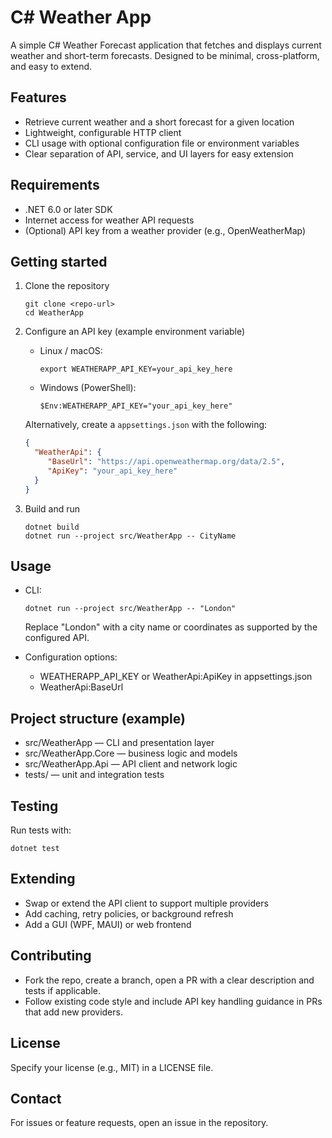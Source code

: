 # C# Weather App

A simple C# Weather Forecast application that fetches and displays current weather and short-term forecasts. Designed to be minimal, cross-platform, and easy to extend.

## Features
- Retrieve current weather and a short forecast for a given location
- Lightweight, configurable HTTP client
- CLI usage with optional configuration file or environment variables
- Clear separation of API, service, and UI layers for easy extension

## Requirements
- .NET 6.0 or later SDK
- Internet access for weather API requests
- (Optional) API key from a weather provider (e.g., OpenWeatherMap)

## Getting started

1. Clone the repository
    ```
    git clone <repo-url>
    cd WeatherApp
    ```

2. Configure an API key (example environment variable)
    - Linux / macOS:
      ```
      export WEATHERAPP_API_KEY=your_api_key_here
      ```
    - Windows (PowerShell):
      ```
      $Env:WEATHERAPP_API_KEY="your_api_key_here"
      ```

    Alternatively, create a `appsettings.json` with the following:
    ```json
    {
      "WeatherApi": {
         "BaseUrl": "https://api.openweathermap.org/data/2.5",
         "ApiKey": "your_api_key_here"
      }
    }
    ```

3. Build and run
    ```
    dotnet build
    dotnet run --project src/WeatherApp -- CityName
    ```

## Usage
- CLI:
  ```
  dotnet run --project src/WeatherApp -- "London"
  ```
  Replace "London" with a city name or coordinates as supported by the configured API.

- Configuration options:
  - WEATHERAPP_API_KEY or WeatherApi:ApiKey in appsettings.json
  - WeatherApi:BaseUrl

## Project structure (example)
- src/WeatherApp        — CLI and presentation layer
- src/WeatherApp.Core   — business logic and models
- src/WeatherApp.Api    — API client and network logic
- tests/                — unit and integration tests

## Testing
Run tests with:
```
dotnet test
```

## Extending
- Swap or extend the API client to support multiple providers
- Add caching, retry policies, or background refresh
- Add a GUI (WPF, MAUI) or web frontend

## Contributing
- Fork the repo, create a branch, open a PR with a clear description and tests if applicable.
- Follow existing code style and include API key handling guidance in PRs that add new providers.

## License
Specify your license (e.g., MIT) in a LICENSE file.

## Contact
For issues or feature requests, open an issue in the repository.
